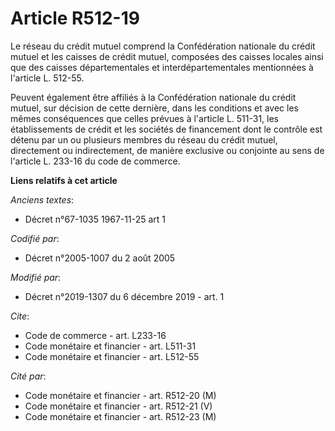 # Article R512-19

Le réseau du crédit mutuel comprend la Confédération nationale du crédit mutuel et les caisses de crédit mutuel, composées
des caisses locales ainsi que des caisses départementales et interdépartementales mentionnées à l'article L. 512-55. 

Peuvent également être affiliés à la Confédération nationale du crédit mutuel, sur décision de cette dernière, dans les
conditions et avec les mêmes conséquences que celles prévues à l'article L. 511-31, les établissements de crédit et les
sociétés de financement dont le contrôle est détenu par un ou plusieurs membres du réseau du crédit mutuel, directement ou
indirectement, de manière exclusive ou conjointe au sens de l'article L. 233-16 du code de commerce.

**Liens relatifs à cet article**

_Anciens textes_:

  - Décret n°67-1035 1967-11-25 art 1

_Codifié par_:

  - Décret n°2005-1007 du 2 août 2005

_Modifié par_:

  - Décret n°2019-1307 du 6 décembre 2019 - art. 1

_Cite_:

  - Code de commerce - art. L233-16
  - Code monétaire et financier - art. L511-31
  - Code monétaire et financier - art. L512-55

_Cité par_:

  - Code monétaire et financier - art. R512-20 (M)
  - Code monétaire et financier - art. R512-21 (V)
  - Code monétaire et financier - art. R512-23 (M)
